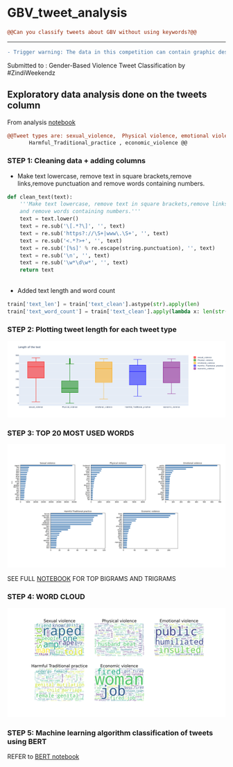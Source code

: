 # GBV_tweet_analysis

```diff
@@Can you classify tweets about GBV without using keywords?@@
```
---

```diff
- Trigger warning: The data in this competition can contain graphic descriptions of or extensive discussion of abuse, especially sexual abuse or torture.
```


Submitted to :  Gender-Based Violence Tweet Classification by #ZindiWeekendz



## Exploratory data analysis done on the tweets column
From analysis [notebook](https://github.com/Olayile/GBV_tweet_analysis/blob/main/analysis_of_GBV_tweets.ipynb)


```diff
@@Tweet types are: sexual_violence,  Physical violence, emotional violence,
       Harmful_Traditional_practice , economic_violence @@
```


### STEP 1: Cleaning data + adding columns
- Make text lowercase, remove text in square brackets,remove links,remove punctuation
    and remove words containing numbers.
```py
def clean_text(text):
    '''Make text lowercase, remove text in square brackets,remove links,remove punctuation
    and remove words containing numbers.'''
    text = text.lower()
    text = re.sub('\[.*?\]', '', text)
    text = re.sub('https?://\S+|www\.\S+', '', text)
    text = re.sub('<.*?>+', '', text)
    text = re.sub('[%s]' % re.escape(string.punctuation), '', text)
    text = re.sub('\n', '', text)
    text = re.sub('\w*\d\w*', '', text)
    return text
    
 ```
 
 - Added text length and word count
 ```py
train['text_len'] = train['text_clean'].astype(str).apply(len)
train['text_word_count'] = train['text_clean'].apply(lambda x: len(str(x).split()))
```

### STEP 2: Plotting tweet length for each tweet type
 
 ![alt text](https://github.com/Olayile/GBV_tweet_analysis/blob/main/newplot.png)
 
 
 ### STEP 3: TOP 20 MOST USED WORDS
 
 ![alt text](https://github.com/Olayile/GBV_tweet_analysis/blob/main/UNI.001.jpeg)
 
 SEE FULL [NOTEBOOK](https://github.com/Olayile/GBV_tweet_analysis/blob/main/analysis_of_GBV_tweets.ipynb) FOR TOP BIGRAMS AND TRIGRAMS
 
 
 ### STEP 4: WORD CLOUD 
  
 ![alt text](https://github.com/Olayile/GBV_tweet_analysis/blob/main/word_cloud.png)
 

 
 ### STEP 5: Machine learning algorithm classification of tweets using BERT
 
 REFER to [BERT notebook](https://github.com/Olayile/GBV_tweet_analysis/blob/main/bert_4.ipynb)
